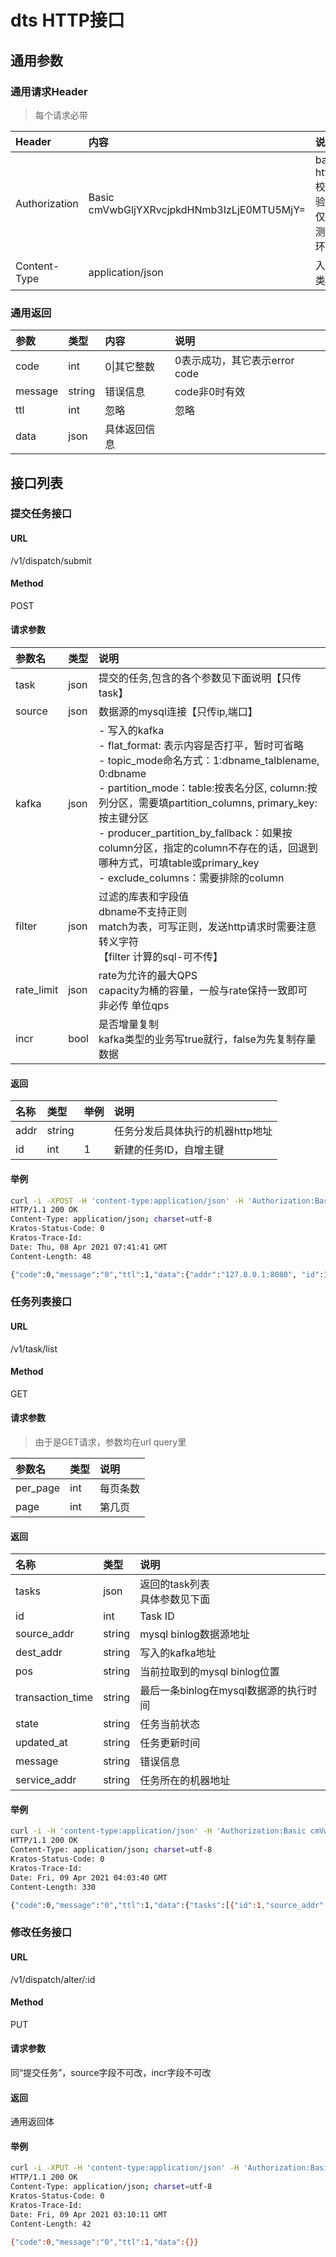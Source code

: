 # dts HTTP接口

## 通用参数
### 通用请求Header
> 每个请求必带

|Header|内容|说明|
|:----|:---|:-----|
|Authorization|Basic cmVwbGljYXRvcjpkdHNmb3IzLjE0MTU5MjY=|basic http校验，仅限测试环境|
|Content-Type|application/json|入参类型|

### 通用返回
|参数|类型|内容|说明|
|:----|:---|:-----|:-----|
|code|int|0\|其它整数|0表示成功，其它表示error code|
|message|string|错误信息|code非0时有效|
|ttl|int|忽略|忽略|
|data|json|具体返回信息||


## 接口列表

### 提交任务接口
#### URL
/v1/dispatch/submit

#### Method
POST

#### 请求参数

|参数名|类型|说明|
|:----    |:---|:----- |
|task|json|提交的任务,包含的各个参数见下面说明【只传task】|
|source|json|数据源的mysql连接【只传ip,端口】|
|kafka|json|- 写入的kafka<br>- flat_format: 表示内容是否打平，暂时可省略<br>- topic_mode命名方式：1:dbname_talblename, 0:dbname<br>- partition_mode：table:按表名分区, column:按列分区，需要填partition_columns, primary_key:按主键分区 <br>- producer_partition_by_fallback：如果按column分区，指定的column不存在的话，回退到哪种方式，可填table或primary_key <br>- exclude_columns：需要排除的column|
|filter|json|过滤的库表和字段值<br>dbname不支持正则<br>match为表，可写正则，发送http请求时需要注意转义字符<br>【filter 计算的sql-可不传】|
|rate_limit|json|rate为允许的最大QPS<br>capacity为桶的容量，一般与rate保持一致即可<br>非必传 单位qps|
|incr|bool|是否增量复制<br>kafka类型的业务写true就行，false为先复制存量数据|

#### 返回
|名称|类型|举例|说明|
|:----- |:----- |:----- |:----- |
|addr|string||任务分发后具体执行的机器http地址|
|id|int|1|新建的任务ID，自增主键|


#### 举例
```bash
curl -i -XPOST -H 'content-type:application/json' -H 'Authorization:Basic cmVwbGljYXRvcjpkdHNmb3IzLjE0MTU5MjY=' -d '{"task":{"source":{"host":"127.0.0.1","port":5306,"username":"xes_replicator","password":"IYQBXGil84d44ee92cLjLHankV2rVyCg+"},"kafka":{"addr":"127.0.0.1:9092","topic":"replicator_test","flat_format":false},"filters":[{"dbname":"oa_data_service","match":"/xes_class_students_\\d+/","filter":""},{"dbname":"oa_data_service","match":"check_delay","filter":""}],"incr":true}}' 'http://127.0.0.1:8080/v1/dispatch/submit'
HTTP/1.1 200 OK
Content-Type: application/json; charset=utf-8
Kratos-Status-Code: 0
Kratos-Trace-Id:
Date: Thu, 08 Apr 2021 07:41:41 GMT
Content-Length: 48

{"code":0,"message":"0","ttl":1,"data":{"addr":"127.0.0.1:8080", "id":1}}
```

### 任务列表接口

#### URL
/v1/task/list

#### Method
GET

#### 请求参数
> 由于是GET请求，参数均在url query里

|参数名|类型|说明|
|:---- |:---|:----- |
|per_page|int|每页条数|
|page|int|第几页|

#### 返回
|名称|类型|说明|
|:----- |:----- |:----- |
|tasks|json|返回的task列表<br>具体参数见下面|
|id|int|Task ID|
|source_addr|string|mysql binlog数据源地址|
|dest_addr|string|写入的kafka地址|
|pos|string|当前拉取到的mysql binlog位置|
|transaction_time|string|最后一条binlog在mysql数据源的执行时间|
|state|string|任务当前状态|
|updated_at|string|任务更新时间|
|message|string|错误信息|
|service_addr|string|任务所在的机器地址|


#### 举例
```bash
curl -i -H 'content-type:application/json' -H 'Authorization:Basic cmVwbGljYXRvcjpkdHNmb3IzLjE0MTU5MjY=' 'http://127.0.0.1:8080/v1/task/list?per_page=5&page=1'
HTTP/1.1 200 OK
Content-Type: application/json; charset=utf-8
Kratos-Status-Code: 0
Kratos-Trace-Id:
Date: Fri, 09 Apr 2021 04:03:40 GMT
Content-Length: 330

{"code":0,"message":"0","ttl":1,"data":{"tasks":[{"id":1,"source_addr":"127.0.0.1:5306","dest_addr":"127.0.0.1:9092","pos":"MySQL56/d48092bf-40ea-11e9-8663-b496913726e0:1-1202949000","updated_at":"2021-04-09 12:03:22","transaction_time":"2021-04-09 12:03:20","state":"Running","message":"","service_addr":"127.0.0.1:8080"}]}}
```

### 修改任务接口

#### URL
/v1/dispatch/alter/:id

#### Method
PUT

#### 请求参数
同“提交任务”，source字段不可改，incr字段不可改

#### 返回
通用返回体

#### 举例
```bash
curl -i -XPUT -H 'content-type:application/json' -H 'Authorization:Basic cmVwbGljYXRvcjpkdHNmb3IzLjE0MTU5MjY=' -d '{"task":{"source":{"host":"127.0.0.1","port":5306,"username":"xes_replicator","password":"IYQBXGil84d44ee92cLjLHankV2rVyCg+"},"kafka":{"addr":"127.0.0.1:9092","topic":"replicator_test","flat_format":false},"filters":[{"dbname":"oa_data_service","match":"/xes_class_students_\\d+/","filter":""},{"dbname":"oa_data_service","match":"check_delay","filter":""}],"incr":true}}' 'http://127.0.0.1:8080/v1/dispatch/alter/1'
HTTP/1.1 200 OK
Content-Type: application/json; charset=utf-8
Kratos-Status-Code: 0
Kratos-Trace-Id:
Date: Fri, 09 Apr 2021 03:10:11 GMT
Content-Length: 42

{"code":0,"message":"0","ttl":1,"data":{}}
```

